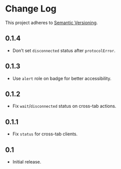 # Change Log
This project adheres to [Semantic Versioning](http://semver.org/).

## 0.1.4
* Don’t set `disconnected` status after `protocolError`.

## 0.1.3
* Use `alert` role on badge for better accessibility.

## 0.1.2
* Fix `wait`/`disconnected` status on cross-tab actions.

## 0.1.1
* Fix `status` for cross-tab clients.

## 0.1
* Initial release.
